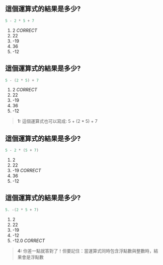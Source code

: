 ## 這個運算式的結果是多少?
```go
5 - 2 * 5 + 7
```
1. 2 *CORRECT*
2. 22
3. -19
4. 36
5. -12


## 這個運算式的結果是多少?
```go
5 - (2 * 5) + 7
```
1. 2 *CORRECT*
2. 22
3. -19
4. 36
5. -12

> **1:** 這個運算式也可以寫成: 5 + (2 * 5) + 7

## 這個運算式的結果是多少?
```go
5 - 2 * (5 + 7)
```
1. 2
2. 22
3. -19 *CORRECT*
4. 36
5. -12


## 這個運算式的結果是多少?
```go
5. -(2 * 5 + 7)
```
1. 2
2. 22
3. -19
4. -12
5. -12.0 *CORRECT*

> **4:** 你差一點就答對了！但要記住：當運算式同時包含浮點數與整數時，結果會是浮點數
>
>
